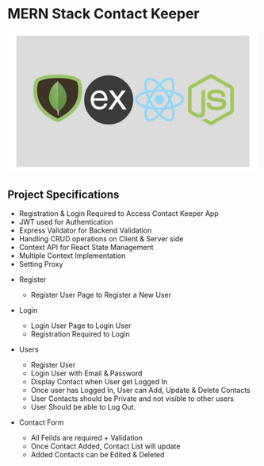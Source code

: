 # MERN Stack Contact Keeper

![MERN Logo](/client/src/assets/MERN.png)

## Project Specifications

- Registration & Login Required to Access Contact Keeper App
- JWT used for Authentication
- Express Validator for Backend Validation
- Handling CRUD operations on Client & Server side
- Context API for React State Management
- Multiple Context Implementation
- Setting Proxy

* Register

  - Register User Page to Register a New User

* Login

  - Login User Page to Login User
  - Registration Required to Login

* Users

  - Register User
  - Login User with Email & Password
  - Display Contact when User get Logged In
  - Once user has Logged In, User can Add, Update & Delete Contacts
  - User Contacts should be Private and not visible to other users
  - User Should be able to Log Out.

* Contact Form

  - All Feilds are required + Validation
  - Once Contact Added, Contact List will update
  - Added Contacts can be Edited & Deleted
